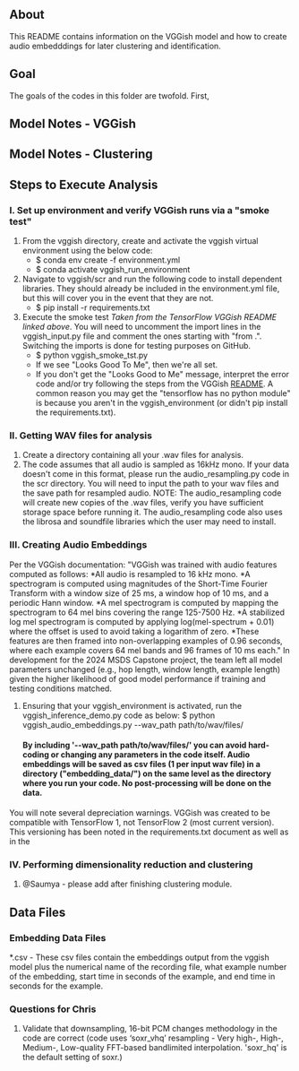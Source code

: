 ## About
This README contains information on the VGGish model and how to create audio embedddings for later clustering and identification.

## Goal
The goals of the codes in this folder are twofold. First, 

## Model Notes - VGGish

## Model Notes - Clustering


## Steps to Execute Analysis

### I. Set up environment and verify VGGish runs via a "smoke test"
1. From the vggish directory, create and activate the vggish virtual environment using the below code:
    - $ conda env create -f environment.yml 
    - $ conda activate vggish_run_environment
2. Navigate to vggish/scr and run the following code to install dependent libraries. They should already be included in the environment.yml file, but this will cover you in the event that they are not.
    - $ pip install -r requirements.txt
3. Execute the smoke test *Taken from the TensorFlow VGGish README linked above*. You will need to uncomment the import lines in the vggish_input.py file and comment the ones starting with "from .". Switching the imports is done for testing purposes on GitHub.
    - $ python vggish_smoke_tst.py
    - If we see "Looks Good To Me", then we're all set.
    - If you don't get the "Looks Good to Me" message, interpret the error code and/or try following the steps from the VGGish [README](https://github.com/tensorflow/models/blob/master/research/audioset/vggish/README.md). A common reason you may get the "tensorflow has no python module" is because you aren't in the vggish_environment (or didn't pip install the requirements.txt).

### II. Getting WAV files for analysis
1. Create a directory containing all your .wav files for analysis.
2. The code assumes that all audio is sampled as 16kHz mono. If your data doesn't come in this format, please run the audio_resampling.py code in the scr directory. You will need to input the path to your wav files and the save path for resampled audio. NOTE: The audio_resampling code will create new copies of the .wav files, verify you have sufficient storage space before running it. The audio_resampling code also uses the librosa and soundfile libraries which the user may need to install.

### III. Creating Audio Embeddings
Per the VGGish documentation:
"VGGish was trained with audio features computed as follows:
    *All audio is resampled to 16 kHz mono.
    *A spectrogram is computed using magnitudes of the Short-Time Fourier Transform with a window size of 25 ms, a window hop of 10 ms, and a periodic Hann window.
    *A mel spectrogram is computed by mapping the spectrogram to 64 mel bins covering the range 125-7500 Hz.
    *A stabilized log mel spectrogram is computed by applying log(mel-spectrum + 0.01) where the offset is used to avoid taking a logarithm of zero.
    *These features are then framed into non-overlapping examples of 0.96 seconds, where each example covers 64 mel bands and 96 frames of 10 ms each."
In development for the 2024 MSDS Capstone project, the team left all model parameters unchanged (e.g., hop length, window length, example length) given the higher likelihood of good model performance if training and testing conditions matched.
1. Ensuring that your vggish_environment is activated, run the vggish_inference_demo.py code as below:
      $ python vggish_audio_embeddings.py --wav_path path/to/wav/files/
   #### By including '--wav_path path/to/wav/files/' you can avoid hard-coding or changing any parameters in the code itself. Audio embeddings will be saved as csv files (1 per input wav file) in a directory ("embedding_data/") on the same level as the directory where you run your code. No post-processing will be done on the data.
You will note several depreciation warnings. VGGish was created to be compatible with TensorFlow 1, not TensorFlow 2 (most current version). This versioning has been noted in the requirements.txt document as well as in the 

### IV. Performing dimensionality reduction and clustering
1. @Saumya - please add after finishing clustering module.


## Data Files

### Embedding Data Files
\*.csv - These csv files contain the embeddings output from the vggish model plus the numerical name of the recording file, what example number of the embedding, start time in seconds of the example, and end time in seconds for the example.

### Questions for Chris
1. Validate that downsampling, 16-bit PCM changes methodology in the code are correct (code uses ‘soxr_vhq’ resampling - Very high-, High-, Medium-, Low-quality FFT-based bandlimited interpolation. 'soxr_hq' is the default setting of soxr.)